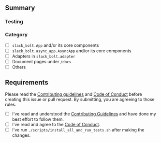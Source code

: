 ## Summary

<!-- Describe the goal of this PR. Mention any related issue numbers -->

### Testing

<!-- Describe what steps a reviewer should follow to test your changes. -->

### Category <!-- place an `x` in each of the `[ ]`  -->

* [ ] `slack_bolt.App` and/or its core components
* [ ] `slack_bolt.async_app.AsyncApp` and/or its core components
* [ ] Adapters in `slack_bolt.adapter`
* [ ] Document pages under `/docs`
* [ ] Others

## Requirements <!-- place an `x` in each `[ ]` -->

Please read the [Contributing guidelines](https://github.com/slackapi/bolt-python/blob/main/.github/contributing.md) and [Code of Conduct](https://slackhq.github.io/code-of-conduct) before creating this issue or pull request. By submitting, you are agreeing to those rules.

* [ ] I've read and understood the [Contributing Guidelines](https://github.com/slackapi/bolt-python/blob/main/.github/contributing.md) and have done my best effort to follow them.
* [ ] I've read and agree to the [Code of Conduct](https://slackhq.github.io/code-of-conduct).
* [ ] I've run `./scripts/install_all_and_run_tests.sh` after making the changes.

